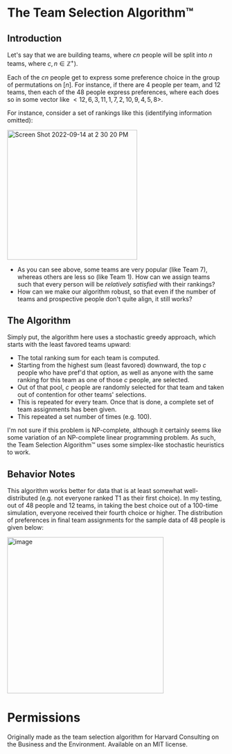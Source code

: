 # The Team Selection Algorithm™

## Introduction

Let's say that we are building teams, where $cn$ people will be split into $n$ teams, where $c, n \in \mathbb{Z}^+$). 

Each of the $cn$ people get to express some preference choice in the group of permutations on $[n]$. For instance, if there are 4 people per team, and 12 teams, then each of the 48 people express preferences, where each does so in some vector like $<12, 6, 3, 11, 1, 7, 2, 10, 9, 4, 5, 8>$. 

For instance, consider a set of rankings like this (identifying information omitted): 

<img width="300" class="center" alt="Screen Shot 2022-09-14 at 2 30 20 PM" src="https://user-images.githubusercontent.com/39931478/190234151-8a640d4f-cbd3-4a37-9419-c43dfa151221.png">

- As you can see above, some teams are very popular (like Team 7), whereas others are less so (like Team 1). How can we assign teams such that every person will be _relatively satisfied_ with their rankings?
- How can we make our algorithm robust, so that even if the number of teams and prospective people don't quite align, it still works?

## The Algorithm

Simply put, the algorithm here uses a stochastic greedy approach, which starts with the least favored teams upward: 

- The total ranking sum for each team is computed.
- Starting from the highest sum (least favored) downward, the top $c$ people who have pref'd that option, as well as anyone with the same ranking for this team as one of those $c$ people, are selected. 
- Out of that pool, $c$ people are randomly selected for that team and taken out of contention for other teams' selections. 
- This is repeated for every team. Once that is done, a complete set of team assignments has been given. 
- This repeated a set number of times (e.g. 100). 

I'm not sure if this problem is NP-complete, although it certainly seems like some variation of an NP-complete linear programming problem. As such, the Team Selection Algorithm™ uses some simplex-like stochastic heuristics to work. 

## Behavior Notes

This algorithm works better for data that is at least somewhat well-distributed (e.g. not everyone ranked T1 as their first choice). In my testing, out of 48 people and 12 teams, in taking the best choice out of a 100-time simulation, everyone received their fourth choice or higher. The distribution of preferences in final team assignments for the sample data of 48 people is given below:

<img width="361" alt="image" src="https://user-images.githubusercontent.com/39931478/190240382-dda68a1b-f24d-4633-8a2a-e9a66a31e758.png">

# Permissions

Originally made as the team selection algorithm for Harvard Consulting on the Business and the Environment. Available on an MIT license. 


